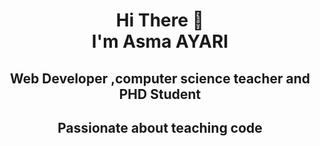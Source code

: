 <h1 align="center">
Hi There 👋 <br> 
I'm Asma AYARI</h1> 
<h2 align="center">Web Developer ,computer science teacher and PHD Student </h2>
<h2 align="center">Passionate about teaching code</h2>

